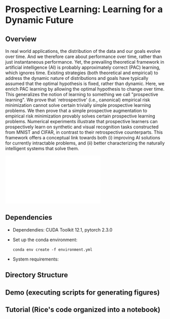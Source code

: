 # Prospective Learning: Learning for a Dynamic Future

## Overview

In real world applications, the distribution of the data and our goals evolve over time. And we therefore care about performance over time, rather than just instantaneous performance. Yet, the prevailing theoretical framework in artificial intelligence (AI) is probably approximately correct (PAC) learning, which ignores time. Existing strategies (both theoretical and empirical) to address the dynamic nature of distributions and goals have typically assumed that the optimal hypothesis is fixed, rather than dynamic. Here, we enrich PAC learning by allowing the optimal hypothesis to change over time. This generalizes the notion of learning to something we call "prospective learning". We prove that `retrospective' (i.e., canonical) empirical risk minimization cannot solve certain trivially simple prospective learning problems. We then prove that a simple prospective augmentation to empirical risk minimization provably solves certain prospective learning problems. Numerical experiments illustrate that prospective learners can prospectively learn on synthetic  and visual recognition tasks constructed from MNIST and CIFAR, in contrast to their retrospective counterparts. This framework offers a conceptual link towards both (i) improving AI solutions for currently intractable problems, and (ii) better characterizing the naturally intelligent systems that solve them.

![PL Schematic Diagram](assets/cartoon.pdf)

## Dependencies

* Dependendies: CUDA Toolkit 12.1, pytorch 2.3.0
* Set up the conda environment:

    ```
    conda env create -f environment.yml
    ```

* System requirements:

## Directory Structure

## Demo (executing scripts for generating figures)

## Tutorial (Rice's code organized into a notebook)